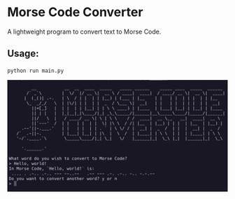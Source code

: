 # Morse Code Converter

A lightweight program to convert text to Morse Code.


## Usage: 

```
python run main.py
```

![screenshot of program](./morse-code-converter.png)
